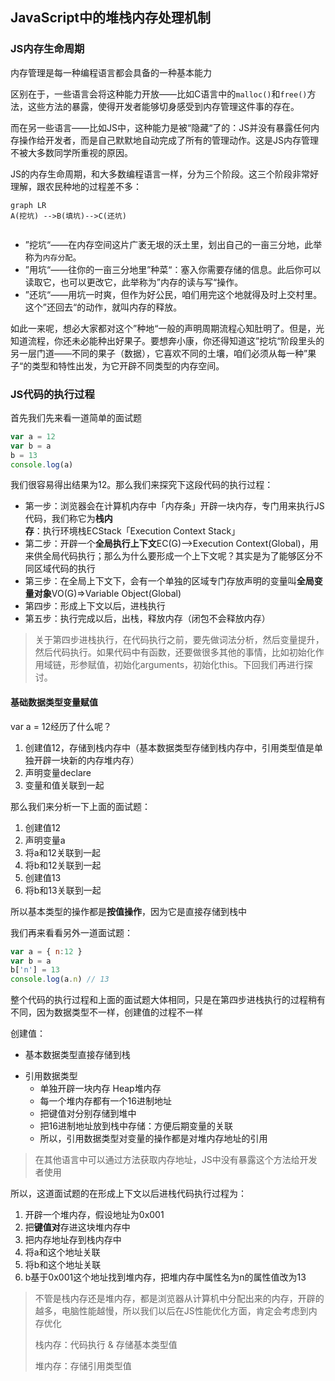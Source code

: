 ## JavaScript中的堆栈内存处理机制

### JS内存生命周期

内存管理是每一种编程语言都会具备的一种基本能力

区别在于，一些语言会将这种能力开放——比如C语言中的`malloc()`和`free()`方法，这些方法的暴露，使得开发者能够切身感受到内存管理这件事的存在。

而在另一些语言——比如JS中，这种能力是被“隐藏“了的：JS并没有暴露任何内存操作给开发者，而是自己默默地自动完成了所有的管理动作。这是JS内存管理不被大多数同学所重视的原因。

JS的内存生命周期，和大多数编程语言一样，分为三个阶段。这三个阶段非常好理解，跟农民种地的过程差不多：

```mermaid
graph LR
A(挖坑) -->B(填坑)-->C(还坑)
 
```

- ”挖坑“——在内存空间这片广袤无垠的沃土里，划出自己的一亩三分地，此举称为`内存分配`。
- ”用坑“——往你的一亩三分地里”种菜“：塞入你需要存储的信息。此后你可以读取它，也可以更改它，此举称为”内存的读与写“操作。
- ”还坑“——用坑一时爽，但作为好公民，咱们用完这个地就得及时上交村里。这个”还回去“的动作，就叫内存的释放。

如此一来呢，想必大家都对这个”种地“一般的声明周期流程心知肚明了。但是，光知道流程，你还未必能种出好果子。要想奔小康，你还得知道这”挖坑“阶段里头的另一层门道——不同的果子（数据），它喜欢不同的土壤，咱们必须从每一种”果子“的类型和特性出发，为它开辟不同类型的内存空间。



### JS代码的执行过程

首先我们先来看一道简单的面试题

```javascript
var a = 12
var b = a
b = 13
console.log(a)
```

我们很容易得出结果为12。那么我们来探究下这段代码的执行过程：

- 第一步：浏览器会在计算机内存中「内存条」开辟一块内存，专门用来执行JS代码，我们称它为**栈内存**：执行环境栈ECStack「Execution Context Stack」
- 第二步：开辟一个**全局执行上下文**EC(G)-->Execution Context(Global)，用来供全局代码执行；那么为什么要形成一个上下文呢？其实是为了能够区分不同区域代码的执行
- 第三步：在全局上下文下，会有一个单独的区域专门存放声明的变量叫**全局变量对象**VO(G)=>Variable Object(Global)
- 第四步：形成上下文以后，进栈执行
- 第五步：执行完成以后，出栈，释放内存（闭包不会释放内存）

> 关于第四步进栈执行，在代码执行之前，要先做词法分析，然后变量提升，然后代码执行。如果代码中有函数，还要做很多其他的事情，比如初始化作用域链，形参赋值，初始化arguments，初始化this。下回我们再进行探讨。



#### 基础数据类型变量赋值

var a = 12经历了什么呢？

1. 创建值12，存储到栈内存中（基本数据类型存储到栈内存中，引用类型值是单独开辟一块新的内存堆内存）
2. 声明变量declare
3. 变量和值关联到一起

那么我们来分析一下上面的面试题：

1. 创建值12
2. 声明变量a
3. 将a和12关联到一起
4. 将b和12关联到一起
5. 创建值13
6. 将b和13关联到一起

所以基本类型的操作都是**按值操作**，因为它是直接存储到栈中



我们再来看看另外一道面试题：

```javascript
var a = { n:12 }
var b = a
b['n'] = 13
console.log(a.n) // 13
```

整个代码的执行过程和上面的面试题大体相同，只是在第四步进栈执行的过程稍有不同，因为数据类型不一样，创建值的过程不一样

创建值：

- 基本数据类型直接存储到栈

 + 引用数据类型
     + 单独开辟一块内存 Heap堆内存
     + 每一个堆内存都有一个16进制地址
     + 把键值对分别存储到堆中
     + 把16进制地址放到栈中存储：方便后期变量的关联
     + 所以，引用数据类型对变量的操作都是对堆内存地址的引用

> 在其他语言中可以通过方法获取内存地址，JS中没有暴露这个方法给开发者使用



所以，这道面试题的在形成上下文以后进栈代码执行过程为：

1. 开辟一个堆内存，假设地址为0x001
2. 把**键值对**存进这块堆内存中
3. 把内存地址存到栈内存中
4. 将a和这个地址关联
5. 将b和这个地址关联
6. b基于0x001这个地址找到堆内存，把堆内存中属性名为n的属性值改为13



> 不管是栈内存还是堆内存，都是浏览器从计算机中分配出来的内存，开辟的越多，电脑性能越慢，所以我们以后在JS性能优化方面，肯定会考虑到内存优化
>
> 栈内存：代码执行 & 存储基本类型值
>
> 堆内存：存储引用类型值